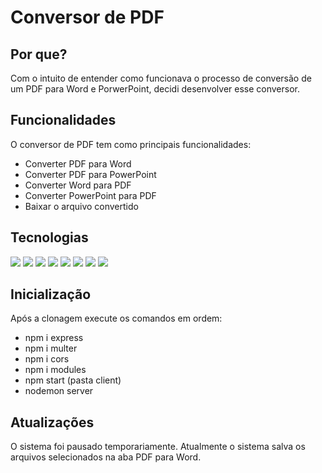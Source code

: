 <h1>Conversor de PDF</h1>
<h2>Por que?</h2>
<p>Com o intuito de entender como funcionava o processo de conversão de um PDF para Word e PorwerPoint, decidi desenvolver esse conversor.</p>
<h2>Funcionalidades</h2>
<p>O conversor de PDF tem como principais funcionalidades:</p>
<ul>
  <li>Converter PDF para Word</li>
  <li>Converter PDF para PowerPoint</li>
  <li>Converter Word para PDF</li>
  <li>Converter PowerPoint para PDF</li>
  <li>Baixar o arquivo convertido</li>
</ul>
<h2>Tecnologias</h2>
<img src="https://img.shields.io/badge/figma-%23F24E1E.svg?style=for-the-badge&logo=figma&logoColor=white"/>
<img src="https://img.shields.io/badge/html5-%23E34F26.svg?style=for-the-badge&logo=html5&logoColor=white"/>
<img src="https://img.shields.io/badge/css3-%231572B6.svg?style=for-the-badge&logo=css3&logoColor=white"/>
<img src="https://img.shields.io/badge/javascript-%23323330.svg?style=for-the-badge&logo=javascript&logoColor=%23F7DF1E"/>
<img src="https://img.shields.io/badge/react-%2320232a.svg?style=for-the-badge&logo=react&logoColor=%2361DAFB"/>
<img src="https://img.shields.io/badge/node.js-6DA55F?style=for-the-badge&logo=node.js&logoColor=white"/>
<img src="https://img.shields.io/badge/express.js-%23404d59.svg?style=for-the-badge&logo=express&logoColor=%2361DAFB"/>
<img src="https://img.shields.io/badge/NODEMON-%23323330.svg?style=for-the-badge&logo=nodemon&logoColor=%BBDEAD"/>
<h2>Inicialização</h2>
<p>Após a clonagem execute os comandos em ordem:</p>
<ul>
  <li>npm i express</li>
  <li>npm i multer</li>
  <li>npm i cors</li>
  <li>npm i modules</li>
  <li>npm start (pasta client)</li>
  <li>nodemon server</li>
</ul>
<h2>Atualizações</h2>
<p>O sistema foi pausado temporariamente. Atualmente o sistema salva os arquivos selecionados na aba PDF para Word.</p>
